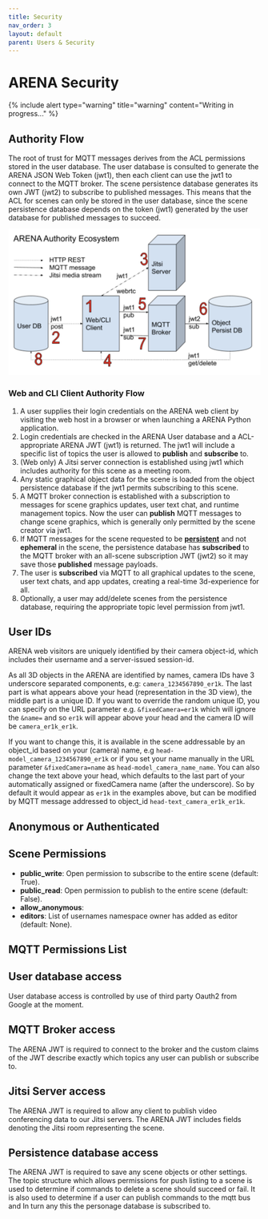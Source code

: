 ```yaml
---
title: Security
nav_order: 3
layout: default
parent: Users & Security
---
```


# ARENA Security

{% include alert type="warning" title="warning" content="Writing in progress..." %}

## Authority Flow

The root of trust for MQTT messages derives from the ACL permissions stored in the user database. The user database is consulted to generate the ARENA JSON Web Token (jwt1), then each client can use the jwt1 to connect to the MQTT broker. The scene persistence database generates its own JWT (jwt2) to subscribe to published messages. This means that the ACL for scenes can only be stored in the user database, since the scene persistence database depends on the token (jwt1) generated by the user database for published messages to succeed.

![](/assets/img/arena-authority.png)

### Web and CLI Client Authority Flow

1. A user supplies their login credentials on the ARENA web client by visiting the web host in a browser or when launching a ARENA Python application.
2. Login credentials are checked in the ARENA User database and a ACL-appropriate ARENA JWT (jwt1) is returned. The jwt1 will include a specific list of topics the user is allowed to **publish** and **subscribe** to.
3. (Web only) A Jitsi server connection is established using jwt1 which includes authority for this scene as a meeting room.
4. Any static graphical object data for the scene is loaded from the object persistence database if the jwt1 permits subscribing to this scene.
5. A MQTT broker connection is established with a subscription to messages for scene graphics updates, user text chat, and runtime management topics. Now the user can **publish** MQTT messages to change scene graphics, which is generally only permitted by the scene creator via jwt1.
6. If MQTT messages for the scene requested to be [**persistent**](/content/tools/persistence) and not **ephemeral** in the scene, the persistence database has **subscribed** to the MQTT broker with an all-scene subscription JWT (jwt2) so it may save those **published** message payloads.
7. The user is **subscribed** via MQTT to all graphical updates to the scene, user text chats, and app updates, creating a real-time 3d-experience for all.
8. Optionally, a user may add/delete scenes from the persistence database, requiring the appropriate topic level permission from jwt1.

## User IDs

ARENA web visitors are uniquely identified by their camera object-id, which includes their username and a server-issued session-id.

As all 3D objects in the ARENA are identified by names, camera IDs have 3 underscore separated components, e.g: `camera_1234567890_er1k`. The last part is what appears above your head (representation in the 3D view), the middle part is a unique ID. If you want to override the random unique ID, you can specify on the URL parameter e.g. `&fixedCamera=er1k` which will ignore the `&name=` and so `er1k` will appear above your head and the camera ID will be `camera_er1k_er1k`.

If you want to change this, it is available in the scene addressable by an object_id based on your (camera) name, e.g `head-model_camera_1234567890_er1k` or if you set your name manually in the URL parameter `&fixedCamera=name` as `head-model_camera_name_name`. You can also change the text above your head, which defaults to the last part of your automatically assigned or fixedCamera name (after the underscore). So by default it would appear as `er1k` in the examples above, but can be modified by MQTT message addressed to object_id `head-text_camera_er1k_er1k`.

## Anonymous or Authenticated

## Scene Permissions

- **public_write**: Open permission to subscribe to the entire scene (default: True).
- **public_read**: Open permission to publish to the entire scene (default: False).
- **allow_anonymous**:
- **editors**: List of usernames namespace owner has added as editor (default: None).

<!-- TODO: image scene permissions -->

## MQTT Permissions List

<!-- TODO: mqtt permissions list -->
<!-- image mqtt permissions link nav bar -->
<!-- image mqtt permissions link scene -->

## User database access

User database access is controlled by use of third party Oauth2 from Google at the moment.

## MQTT Broker access

The ARENA JWT is required to connect to the broker and the custom claims of the JWT describe exactly which topics any user can publish or subscribe to.

## Jitsi Server access

The ARENA JWT is required to allow any client to publish video conferencing data to our Jitsi servers. The ARENA JWT includes fields denoting the Jitsi room representing the scene.

## Persistence database access

The ARENA JWT is required to save any scene objects or other settings. The topic structure which allows permissions for push listing to a scene is used to determine if commands to delete a scene should succeed or fail. It is also used to determine if a user can publish commands to the mqtt bus and In turn any this the personage database is subscribed to.
